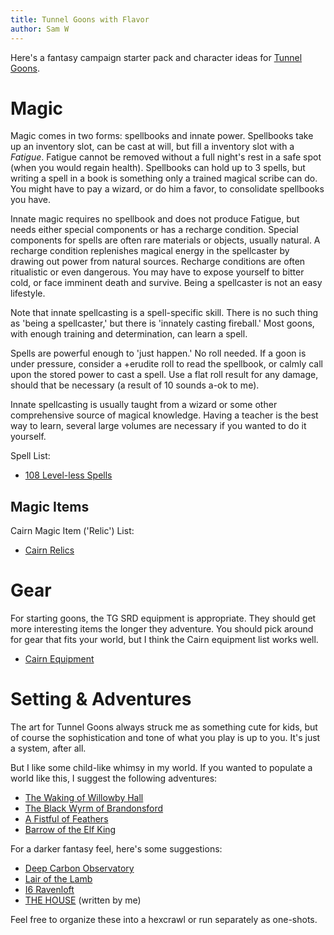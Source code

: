 ```yaml
---
title: Tunnel Goons with Flavor
author: Sam W
---
```



Here's a fantasy campaign starter pack and character ideas for [Tunnel Goons](tunnelgoons.com/).

# Magic

Magic comes in two forms: spellbooks and innate power. Spellbooks take up an inventory slot, can be cast at will, but fill a inventory slot with a *Fatigue*. Fatigue cannot be removed without a full night's rest in a safe spot (when you would regain health). Spellbooks can hold up to 3 spells, but writing a spell in a book is something only a trained magical scribe can do. You might have to pay a wizard, or do him a favor, to consolidate spellbooks you have.

Innate magic requires no spellbook and does not produce Fatigue, but needs either special components or has a recharge condition. Special components for spells are often rare materials or objects, usually natural. A recharge condition replenishes magical energy in the spellcaster by drawing out power from natural sources. Recharge conditions are often ritualistic or even dangerous. You may have to expose yourself to bitter cold, or face imminent death and survive. Being a spellcaster is not an easy lifestyle.

Note that innate spellcasting is a spell-specific skill. There is no such thing as 'being a spellcaster,' but there is 'innately casting fireball.' Most goons, with enough training and determination, can learn a spell. 

Spells are powerful enough to 'just happen.' No roll needed. If a goon is under pressure, consider a +erudite roll to read the spellbook, or calmly call upon the stored power to cast a spell. Use a flat roll result for any damage, should that be necessary (a result of 10 sounds a-ok to me).

Innate spellcasting is usually taught from a wizard or some other comprehensive source of magical knowledge. Having a teacher is the best way to learn, several large volumes are necessary if you wanted to do it yourself.

Spell List:

 - [108 Level-less Spells](https://dreamingdragonslayer.itch.io/108-level-less-spells-d366)

## Magic Items

Cairn Magic Item ('Relic') List:

 - [Cairn Relics](https://cairnrpg.com/resources/more-relics/)

# Gear

For starting goons, the TG SRD equipment is appropriate. They should get more interesting items the longer they adventure. You should pick around for gear that fits your world, but I think the Cairn equipment list works well.

 - [Cairn Equipment](https://cairnrpg.com/resources/more-equipment/)

# Setting & Adventures

The art for Tunnel Goons always struck me as something cute for kids, but of course the sophistication and tone of what you play is up to you. It's just a system, after all.

But I like some child-like whimsy in my world. If you wanted to populate a world like this, I suggest the following adventures:

 - [The Waking of Willowby Hall](https://www.drivethrurpg.com/product/348439/The-Waking-of-Willowby-Hall)
 - [The Black Wyrm of Brandonsford](https://www.drivethrurpg.com/product/327744/The-Black-Wyrm-of-Brandonsford)
 - [A Fistful of Feathers](https://pointlessmonument.itch.io/a-fistful-of-feathers)
 - [Barrow of the Elf King](https://natetreme.itch.io/botek)
 
For a darker fantasy feel, here's some suggestions:

 - [Deep Carbon Observatory](https://www.drivethrurpg.com/product/312481/Deep-Carbon-Observatory--Remastered?src=recommended)
 - [Lair of the Lamb](https://goblinpunch.blogspot.com/2020/04/lair-of-lamb-final.html)
 - [I6 Ravenloft](https://www.drivethrurpg.com/product/17527/I6-Ravenloft-1e)
 - [THE HOUSE](https://quajzen.itch.io/the-house) (written by me)
 
 
Feel free to organize these into a hexcrawl or run separately as one-shots.





<link rel="stylesheet" href="../rpg-styles.css">


